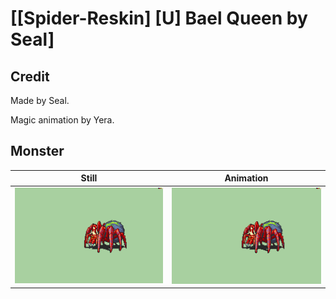 # [\[Spider-Reskin\] \[U\] Bael Queen by Seal]

## Credit

Made by Seal.

Magic animation by Yera.
	
## Monster

| Still | Animation |
| :---: | :-------: |
| ![Monster still](./Monster_000.png) | ![Monster animation](./Monster.gif) |
